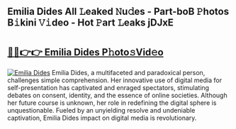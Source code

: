 ## Emilia Dides All 𝙻eaked 𝙽u𝚍es - Part-boB 𝙿hotos B𝚒kini 𝚅𝚒deo - Hot 𝙿art 𝙻eaks jDJxE

# <h2><a href="http://ld0mh7t.urlbe.top/?page=Emilia+Dides">🔗🔗👉👉 Emilia Dides P𝚑oto𝚜Vid𝚎o</a></h2>

[![Emilia Dides](https://i.imgur.com/eBuTRDB.gif)](http://ld0mh7t.urlbe.top/?page=Emilia+Dides)
Emilia Dides, a multifaceted and paradoxical person, challenges simple comprehension. Her innovative use of digital media for self-presentation has captivated and enraged spectators, stimulating debates on consent, identity, and the essence of online societies. Although her future course is unknown, her role in redefining the digital sphere is unquestionable. Fueled by an unyielding resolve and undeniable captivation, Emilia Dides impact on digital media is revolutionary.
